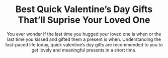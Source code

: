 ---
layout: post
title: Best Quick Valentine’s Day Gifts That’ll Suprise Your Loved One
subtitle: You ever wonder if the last time you hugged your loved one is when or the last time you kissed and gifted them a present is when. Understanding the fast-paced life today, quick valentine’s day gifts are recommended to you to get lovely and meaningful presents in a short time.
header-img: "img/post/2023/09/copied/medium_quick_valentine_s_day_gifts_9ce8280f42.jpg"
header-style: text
permalink: "/quick-valentines-day-gifts/"
catalog: true
tags:
  - Recipients 
  - Men
---   